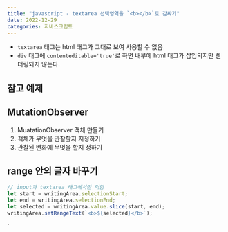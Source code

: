 ```yaml
---
title: "javascript - textarea 선택영역을 `<b></b>`로 감싸기"
date: 2022-12-29
categories: 자바스크립트
---
```


- `textarea` 태그는 html 태그가 그대로 보여 사용할 수 없음
- `div` 태그에 `contenteditable='true'`로 하면 내부에 html 태그가 삽입되지만 렌더링되지 않는다.


## 참고 예제

## MutationObserver

1. MuatationObserver 객체 만들기
2. 객체가 무엇을 관찰할지 지정하기
3. 관찰된 변화에 무엇을 할지 정하기

## range 안의 글자 바꾸기

```javascript
// input과 textarea 태그에서만 먹힘
let start = writingArea.selectionStart;
let end = writingArea.selectionEnd;
let selected = writingArea.value.slice(start, end);
writingArea.setRangeText(`<b>${selected}</b>`); 
```

`